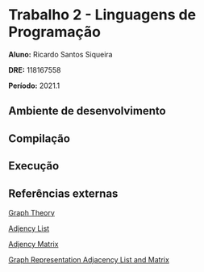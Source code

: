 # Trabalho 2 - Linguagens de Programação

**Aluno:** Ricardo Santos Siqueira

**DRE:** 118167558

**Período:** 2021.1 

## Ambiente de desenvolvimento



## Compilação



## Execução


## Referências externas

[Graph Theory](https://youtu.be/LFKZLXVO-Dg)

[Adjency List](https://en.wikipedia.org/wiki/Adjacency_list)

[Adjency Matrix](hhttps://en.wikipedia.org/wiki/Adjacency_matrix)

[Graph Representation Adjacency List and Matrix](https://algorithmtutor.com/Data-Structures/Graph/Graph-Representation-Adjacency-List-and-Matrix/)